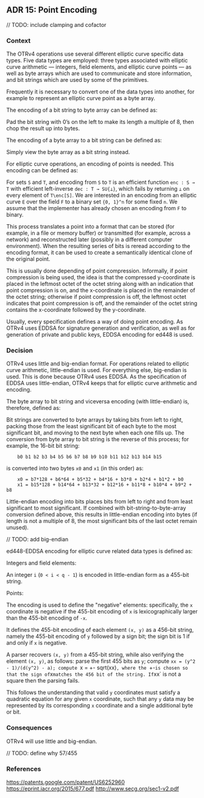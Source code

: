 ## ADR 15: Point Encoding

// TODO: include clamping and cofactor

### Context

The OTRv4 operations use several different elliptic curve specific data types.
Five data types are employed: three types associated with elliptic curve
arithmetic — integers, field elements, and elliptic curve points — as well as
byte arrays which are used to communicate and store information, and bit
strings which are used by some of the primitives.

Frequently it is necessary to convert one of the data types into another, for
example to represent an elliptic curve point as a byte array.

The encoding of a bit string to byte array can be defined as:

Pad the bit string with 0’s on the left to make its length a multiple of 8, then
chop the result up into bytes.

The encoding of a byte array to a bit string can be defined as:

Simply view the byte array as a bit string instead.

For elliptic curve operations, an encoding of points is needed. This encoding
can be defined as:

For sets `S` and `T`, and encoding from `S` to `T` is an efficient
function `enc : S → T` with efficient left-inverse `dec : T → SU{⊥}`, which
fails by returning `⊥` on every element of `T\enc[S]`. We are interested in an
encoding from an elliptic curve `E` over the field `F` to a binary set
`{0, 1}^n` for some fixed `n`. We assume that the implementer has already chosen
an encoding from `F` to binary.

This process translates a point into a format that can be stored (for example,
in a file or memory buffer) or transmitted (for example, across a network) and
reconstructed later (possibly in a different computer environment).  When the
resulting series of bits is reread according to the encoding format, it can be
used to create a semantically identical clone of the original point.

This is usually done depending of point compression. Informally, if point
compression is being used, the idea is that the compressed y-coordinate is
placed in the leftmost octet of the octet string along with an indication that
point compression is on, and the x-coordinate is placed in the remainder of the
octet string; otherwise if point compression is off, the leftmost octet
indicates that point compression is off, and the remainder of the octet string
contains the x-coordinate followed by the y-coordinate.

Usually, every specification defines a way of doing point encoding. As OTRv4
uses EDDSA for signature generation and verification, as well as for generation
of private and public keys, EDDSA encoding for ed448 is used.

### Decision

OTRv4 uses little and big-endian format. For operations related to elliptic
curve arithmetic, little-endian is used. For everything else, big-endian is
used. This is done because OTRv4 uses EDDSA. As the specification of EDDSA uses
little-endian, OTRv4 keeps that for elliptic curve arithmetic and encoding.

The byte array to bit string and viceversa encoding (with little-endian) is,
therefore, defined as:

Bit strings are converted to byte arrays by taking bits from left to right,
packing those from the least significant bit of each byte to the most
significant bit, and moving to the next byte when each one fills up. The
conversion from byte array to bit string is the reverse of this process; for
example, the 16-bit bit string:

```
    b0 b1 b2 b3 b4 b5 b6 b7 b8 b9 b10 b11 b12 b13 b14 b15
```

is converted into two bytes `x0` and `x1` (in this order) as:

```
    x0 = b7*128 + b6*64 + b5*32 + b4*16 + b3*8 + b2*4 + b1*2 + b0
    x1 = b15*128 + b14*64 + b13*32 + b12*16 + b11*8 + b10*4 + b9*2 + b8
```

Little-endian encoding into bits places bits from left to right and from least
significant to most significant.  If combined with bit-string-to-byte-array
conversion defined above, this results in little-endian encoding into bytes (if
length is not a multiple of 8, the most significant bits of the last octet
remain unused).

// TODO: add big-endian

ed448-EDDSA encoding for elliptic curve related data types is defined as:

Integers and field elements:

An integer `i` (`0 < i < q - 1`) is encoded in little-endian form as a 455-bit
string.

Points:

The encoding is used to define the "negative" elements: specifically, the `x`
coordinate is negative if the 455-bit encoding of `x` is lexicographically
larger than the 455-bit encoding of `-x`.

It defines the 455-bit encoding of each element `(x, y)` as a 456-bit string,
namely the  455-bit encoding of `y` followed by a sign bit; the sign bit is 1 if
and only if `x` is negative.

A parser recovers `(x, y)` from a 455-bit string, while also verifying the
element `(x, y)`, as follows: parse the first 455 bits as `y`; compute
`xx = (y^2 - 1)/(d(y^2) - a); compute `x = +- sqrt(xx)`, where the `+-` is
chosen so that the sign of `x` matches the 456 bit of the string. If `xx` is not
a square then the parsing fails.

This follows the understanding that valid `y` coordinates must satisfy a
quadratic equation for any given `x` coordinate, such that any `y` data may be
represented by its corresponding `x` coordinate and a single additional byte or
bit.

### Consequences

OTRv4 will use little and big-endian.

// TODO: define why 57/455

### References

https://patents.google.com/patent/US6252960
https://eprint.iacr.org/2015/677.pdf
http://www.secg.org/sec1-v2.pdf
